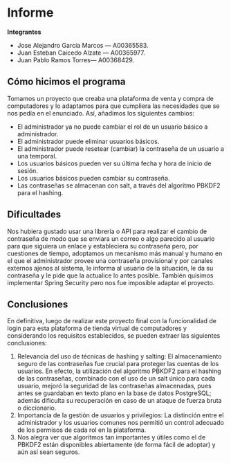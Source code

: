 # Informe
**Integrantes**
- Jose Alejandro García Marcos — A00365583.
- Juan Esteban Caicedo Alzate — A00365977.
- Juan Pablo Ramos Torres— A00368429.
## Cómo hicimos el programa
Tomamos un proyecto que creaba una plataforma de venta y compra de computadores y lo adaptamos para que cumpliera las necesidades que se nos pedía en el enunciado. Así, añadimos los siguientes cambios:
- El administrador ya no puede cambiar el rol de un usuario básico a administrador.
- El administrador puede eliminar usuarios básicos.
- El administrador puede resetear (cambiar) la contraseña de un usuario a una temporal.
- Los usuarios básicos pueden ver su última fecha y hora de inicio de sesión.
- Los usuarios básicos pueden cambiar su contraseña.
- Las contraseñas se almacenan con salt, a través del algoritmo PBKDF2 para el hashing.
## Dificultades
Nos hubiera gustado usar una librería o API para realizar el cambio de contraseña de modo que se enviara un correo o algo parecido al usuario para que siguiera un enlace y estableciera su contraseña pero, por cuestiones de tiempo, adoptamos un mecanismo más manual y humano en el que el administrador provee una contraseña provisional y por canales externos ajenos al sistema, le informa al usuario de la situación, le da su contraseña y le pide que la actualice lo antes posible.
También quisimos implementar Spring Security pero nos fue imposible adaptar el proyecto.
## Conclusiones
En definitiva, luego de realizar este proyecto final con la funcionalidad de login para esta plataforma de tienda virtual de computadores y considerando los requisitos establecidos, se pueden extraer las siguientes conclusiones:

1. Relevancia del uso de técnicas de hashing y salting: El almacenamiento seguro de las contraseñas fue crucial para proteger las cuentas de los usuarios. En efecto, la utilización del algoritmo PBKDF2 para el hashing de las contraseñas, combinado con el uso de un salt único para cada usuario, mejoró la seguridad de las contraseñas almacenadas, pues antes se guardaban en texto plano en la base de datos PostgreSQL; además dificulta su recuperación en caso de un ataque de fuerza bruta o diccionario.
2. Importancia de la gestión de usuarios y privilegios: La distinción entre el administrador y los usuarios comunes nos permitió un control adecuado de los permisos de cada rol en la plataforma.
3. Nos alegra ver que algoritmos tan importantes y útiles como el de PBKDF2 están disponibles abiertamente (de forma fácil de adoptar) y aún así sean seguros.
